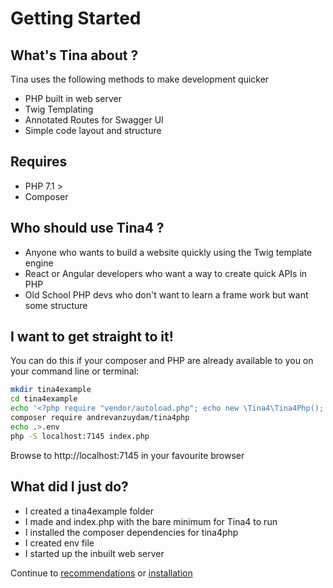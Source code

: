 # Getting Started
## What's Tina about ?

Tina uses the following methods to make development quicker

* PHP built in web server
* Twig Templating
* Annotated Routes for Swagger UI
* Simple code layout and structure

## Requires
* PHP 7.1 >
* Composer

## Who should use Tina4 ?

* Anyone who wants to build a website quickly using the Twig template engine
* React or Angular developers who want a way to create quick APIs in PHP
* Old School PHP devs who don't want to learn a frame work but want some structure

## I want to get straight to it!

You can do this if your composer and PHP are already available to you on your command line or terminal:

```sh
mkdir tina4example
cd tina4example
echo '<?php require "vendor/autoload.php"; echo new \Tina4\Tina4Php();' > index.php
composer require andrevanzuydam/tina4php
echo .>.env 
php -S localhost:7145 index.php 

```

Browse to http://localhost:7145 in your favourite browser

## What did I just do?

* I created a tina4example folder
* I made and index.php with the bare minimum for Tina4 to run
* I installed the composer dependencies for tina4php
* I created env file
* I started up the inbuilt web server

Continue to [recommendations](recommendations.md) or [installation](installation.md)